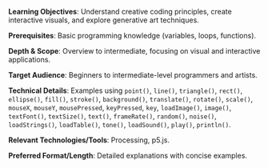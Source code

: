 **Learning Objectives**: Understand creative coding principles, create interactive visuals, and explore generative art techniques.

**Prerequisites**: Basic programming knowledge (variables, loops, functions).

**Depth & Scope**: Overview to intermediate, focusing on visual and interactive applications.

**Target Audience**: Beginners to intermediate-level programmers and artists.

**Technical Details**: Examples using `point()`, `line()`, `triangle()`, `rect()`, `ellipse()`, `fill()`, `stroke()`, `background()`, `translate()`, `rotate()`, `scale()`, `mouseX`, `mouseY`, `mousePressed`, `keyPressed`, `key`, `loadImage()`, `image()`, `textFont()`, `textSize()`, `text()`, `frameRate()`, `random()`, `noise()`, `loadStrings()`, `loadTable()`, `tone()`, `loadSound()`, `play()`, `println()`.

**Relevant Technologies/Tools**: Processing, p5.js.

**Preferred Format/Length**: Detailed explanations with concise examples.
